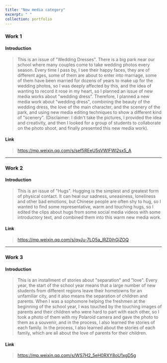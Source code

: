 ```yaml
---
title: "New media category"
excerpt: " "
collection: portfolio
---
```


### Work 1

#### Introduction
> This is an issue of "Wedding Dresses".
There is a big park near our school where many couples come to take wedding photos every season. Every time I pass by, I see their happy faces, they are of different ages, some of them are about to enter into marriage, some of them have been married for dozens of years to make up for the wedding photos, so I was deeply affected by this, and the idea of wanting to record it rose in my heart, so I planned an issue of new media works about "wedding dress". Therefore, I planned a new media work about "wedding dress", combining the beauty of the wedding dress, the love of the main character, and the scenery of the park, and using new media editing techniques to show a different kind of "scenery". 
(Disclaimer: I didn't take the pictures, I provided the idea and creativity, and then I looked for a group of students to collaborate on the photo shoot, and finally presented this new media work).

#### Link
> https://mp.weixin.qq.com/s/sef5REeU5sVWlFWl2sx5_A

****

### Work 2

#### Introduction
> This is an issue of "Hugs".
Hugging is the simplest and greatest form of physical contact. It can heal our sadness, uneasiness, loneliness and other bad emotions, but Chinese people are often shy to hug, so I wanted to find some representative, warm and touching hugs, so I edited the clips about hugs from some social media videos with some introductory text, and combined them into this warm new media work.

#### Link
> https://mp.weixin.qq.com/s/qyJu-7LO5a_lRZ0ihGjZOQ

****

### Work 3

#### Introduction
> This is an installment of stories about "separation" and "love".
Every year, the start of the school year means that a large number of new students from different regions leave their hometowns for an unfamiliar city, and it also means the separation of children and parents. When I was a sophomore helping the freshmen at the beginning of the school year, I was touched by the touching images of parents and their children who were hard to part with each other, so I took a photo of them with my Polaroid camera and gave the photo to them as a souvenir, and in the process, I also learned the stories of each family. In the process, I also learned about the stories of each family, which are all about the love of parents for their children.

#### Link
> https://mp.weixin.qq.com/s/WS7H2_5eH0RXY8oU1xgD5g

